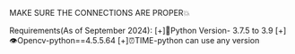 MAKE SURE THE CONNECTIONS ARE PROPER💥

Requirements(As of September 2024):
[+]🐍Python Version- 3.7.5 to 3.9
[+]👁Opencv-python==4.5.5.64
[+]⏰TIME-python can use any version
